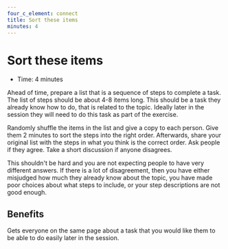 ```yaml
---
four_c_element: connect
title: Sort these items
minutes: 4
---
```


# Sort these items

- Time: 4 minutes

Ahead of time, prepare a list that is a sequence of steps to complete a task. The list of steps should be about 4-8 items long. This should be a task they already know how to do, that is related to the topic. Ideally later in the session they will need to do this task as part of the exercise.

Randomly shuffle the items in the list and give a copy to each person. Give them 2 minutes to sort the steps into the right order. Afterwards, share your original list with the steps in what you think is the correct order. Ask people if they agree. Take a short discussion if anyone disagrees. 

This shouldn't be hard and you are not expecting people to have very different answers. If there is a lot of disagreement, then you have either misjudged how much they already know about the topic, you have made poor choices about what steps to include, or your step descriptions are not good enough.

## Benefits

Gets everyone on the same page about a task that you would like them to be able to do easily later in the session.
  
